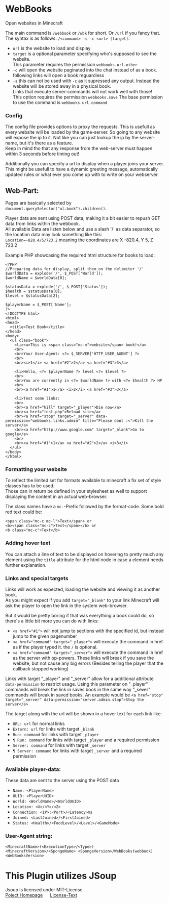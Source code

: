 # WebBooks
Open websites in Minecraft

The main command is `/webbook` or `/wbk` for short. Or `/url` if you fancy that.    
The syntax is as follows: `/<command> -s -c <url> [target]`.
* `url` is the website to load and display
* `target` is a optional parameter specifying who's supposed to see the website.<br>This parameter requires the permission `webbooks.url.other`
* `-c` will open the website paginated into the chat instead of as a book.<br>following links will open a book reguardless
* `-s` this can not be used with `-c` as it supressed any output. Instead the website will be stored away in a physical book.<br>Links that execute server-commands will not work well with those!<br>This option requires the permission `webbooks.save`
The base permission to use the command is `webbooks.url.command`

### Config

The config file provides options to proxy the requests. This is usefull as every website will be loaded by the game-server. So going to any website will expose the ip to it. Not like you can just lookup the ip by the server-name, but it's there as a feature.    
Keep in mind tho that any response from the web-server must happen within 3 seconds before timing out!

Additionally you can specify a url to display when a player joins your server. This might be usefull to have a dynamic greeting message, automatically updated rules or what ever you come up with to write on your webserver.

## Web-Part:

Pages are basically selected by `document.querySelector("ul.book").children()`.

Player data are sent using POST data, making it a bit easier to repush GET data from links within the webbook.   
All available Data are listen below and use a slash '/' as data separator, so the location data may look something like this:   
`Location=-820.4/5/723.2` meaning the coordinates are X -820.4, Y 5, Z 723.2

Example PHP showcasing the required html structure for books to load:
```
<?PHP
//Preparing data for display, split them on the delimiter '/'
$worldData = explode('/', $_POST['World']);
$worldName = $worldData[0];

$statusData = explode('/', $_POST['Status']);
$health = $statusData[0];
$level = $statusData[2];

$playerName = $_POST['Name'];
?>
<!DOCTYPE html>
<html>
<head>
  <title>Test Book</title>
</head>
<body>
  <ul class="book">
    <li><u>This is <span class="mc-m">website</span> book!</u>
    <br>
    <br>Your User-Agent: <?= $_SERVER['HTTP_USER_AGENT'] ?>
    <br>
    <br><i>1</i> <a href="#2">2</a> <a href="#3">3</a>

    <li>Hello, <?= $playerName ?> level <?= $level ?>
    <br>
    <br>You are currently in <?= $worldName ?> with <?= $health ?> HP
    <br>
    <br><a href="#1">1</a> <i>2</i> <a href="#3">3</a>

    <li>Test some links:
    <br>
    <br><a href="kill" target="_player">Die now</a>
    <br><a href="test.php">Reload site</a>
    <br><a href="stop" target="_server" data-permission="webbooks.links.admin" title="Please dont :<">Kill the server</a>
    <br><a href="http://www.google.com" target="_blank">Go to google</a>
    <br>
    <br><a href="#1">1</a> <a href="#2">2</a> <i>3</i>
  </ul>
</body>
</html>
```

### Formatting your website

To reflect the limited set for formats available to minecraft a fix set of style classes has to be used.    
Those can in return be defined in your stylesheet as well to support displaying the content in an actual web-browser.

The class names have a `mc-`-Prefix followed by the format-code. Some bold red text could be:
```
<span class="mc-c mc-l">Text</span> or
<b><span class="mc-c">Text</span></b> or
<b class="mc-c">Text</b>
```

### Adding hover text

You can attach a line of text to be displayed on hovering to pretty much any element using the `title` attribute for the html node in case a element needs further explanation.

### Links and special targets

Links will work as expected, loading the website and viewing it as another book.    
As you might expect if you add `target="_blank"` to your link Minecraft will ask the player to open the link in the system web-browser.

But it would be pretty boring if that was everything a book could do, so there's a little bit more you can do with links:
* `<a href="#1">` will not jump to sections with the specified id, but instead jump to the given pagenumber
* `<a href="command" target="_player">` will execute the command in href as if the player typed it. the `/` is optional.
* `<a href="command" target="_server">` will execute the command in href as the server with op-powers. These links will break if you save the website, but not cause any big errors (Besides telling the player that the callback stopped working)

Links with target "_player" and "_server" allow for a additional attribute `data-permission` to restrict usage.
Using this parameter on "_player" commands will break the link in saves book in the same way "_sever" commands will break in saved books.
An example would be `<a href="stop" target="_server" data-permission="server.admin.stop">Stop the server</a>`

The target along with the url will be shown in a hover text for each link like:
* `URL: url` for normal links
* `Extern: url` for links with target `_blank`
* `Run: command` for links with target `_player`
* `¶ Run: command` for links with target `_player` and a required permission
* `Server: command` for links with target `_server`
* `¶ Server: command` for links with target `_server` and a required permission


### Available player-data:

These data are sent to the server using the POST data

* `Name: <PlayerName>`
* `UUID: <PlayerUUID>`
* `World: <WorldName>/<WorldUUID>`
* `Location: <X>/<Y>/<Z>`
* `Connection: <IP>:<Port>/<Latency>ms`
* `Joined: <LastJoined>/<FirstJoined>`
* `Status: <Health>/<FoodLevel>/<Level>/<GameMode>`

### User-Agent string:

`<MinecraftName>(<ExecutionType>/<Type>) <MinecraftVersion>/<SpongeName> <SpongeVersion>/WebBooks(webbook) <WebBooksVersion>`

# This Plugin utilizes JSoup
Jsoup is licensed under MIT-License    
[Poject Homepage](https://jsoup.org/) &#x2001; [License-Text](https://jsoup.org/license)
